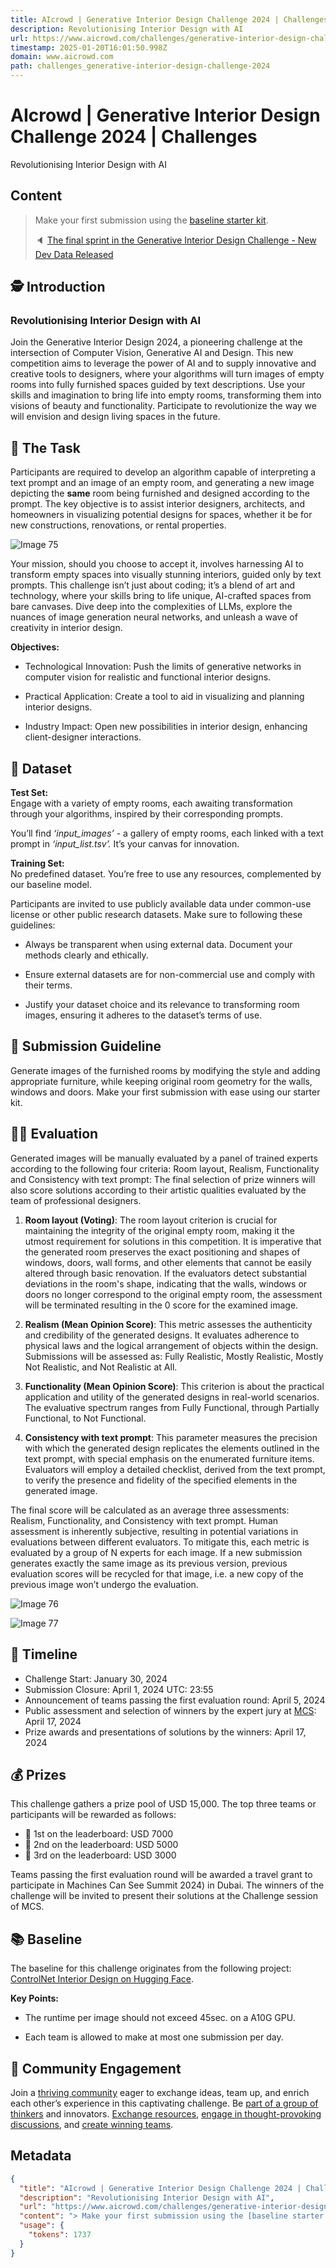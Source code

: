 ```yaml
---
title: AIcrowd | Generative Interior Design Challenge 2024 | Challenges
description: Revolutionising Interior Design with AI
url: https://www.aicrowd.com/challenges/generative-interior-design-challenge-2024
timestamp: 2025-01-20T16:01:50.998Z
domain: www.aicrowd.com
path: challenges_generative-interior-design-challenge-2024
---
```


# AIcrowd | Generative Interior Design Challenge 2024 | Challenges


Revolutionising Interior Design with AI


## Content

> Make your first submission using the [baseline starter kit](https://gitlab.aicrowd.com/aicrowd/challenges/generative-interior-design-challenge-2024/generative-interior-design-challenge-2024-starter-kit).
> 
> 🔈 [The final sprint in the Generative Interior Design Challenge - New Dev Data Released](https://discourse.aicrowd.com/t/announcement-the-final-sprint-in-the-generative-interior-design-challenge-new-dev-data-released)

🕵️ Introduction
----------------

### Revolutionising Interior Design with AI

Join the Generative Interior Design 2024, a pioneering challenge at the intersection of Computer Vision, Generative AI and Design. This new competition aims to leverage the power of AI and to supply innovative and creative tools to designers, where your algorithms will turn images of empty rooms into fully furnished spaces guided by text descriptions. Use your skills and imagination to bring life into empty rooms, transforming them into visions of beauty and functionality. Participate to revolutionize the way we will envision and design living spaces in the future.

📑 The Task
-----------

Participants are required to develop an algorithm capable of interpreting a text prompt and an image of an empty room, and generating a new image depicting the **same** room being furnished and designed according to the prompt. The key objective is to assist interior designers, architects, and homeowners in visualizing potential designs for spaces, whether it be for new constructions, renovations, or rental properties.

![Image 75](https://images.aicrowd.com/uploads/ckeditor/pictures/1253/content_vis.png)

Your mission, should you choose to accept it, involves harnessing AI to transform empty spaces into visually stunning interiors, guided only by text prompts. This challenge isn’t just about coding; it’s a blend of art and technology, where your skills bring to life unique, AI-crafted spaces from bare canvases. Dive deep into the complexities of LLMs, explore the nuances of image generation neural networks, and unleash a wave of creativity in interior design.

**Objectives:**

*   Technological Innovation: Push the limits of generative networks in computer vision for realistic and functional interior designs.
    
*   Practical Application: Create a tool to aid in visualizing and planning interior designs.
    
*   Industry Impact: Open new possibilities in interior design, enhancing client-designer interactions.
    

💾 Dataset
----------

**Test Set:**  
Engage with a variety of empty rooms, each awaiting transformation through your algorithms, inspired by their corresponding prompts.

You’ll find _‘input\_images’_ - a gallery of empty rooms, each linked with a text prompt in _‘input\_list.tsv’._ It’s your canvas for innovation.

**Training Set:**  
No predefined dataset. You’re free to use any resources, complemented by our baseline model.

Participants are invited to use publicly available data under common-use license or other public research datasets. Make sure to following these guidelines:

*   Always be transparent when using external data. Document your methods clearly and ethically.
    
*   Ensure external datasets are for non-commercial use and comply with their terms.
    
*   Justify your dataset choice and its relevance to transforming room images, ensuring it adheres to the dataset’s terms of use.
    

🚀 Submission Guideline
-----------------------

Generate images of the furnished rooms by modifying the style and adding appropriate furniture, while keeping original room geometry for the walls, windows and doors. Make your first submission with ease using our starter kit.

👨‍🎓 Evaluation
----------------

Generated images will be manually evaluated by a panel of trained experts according to the following four criteria: Room layout, Realism, Functionality and Consistency with text prompt: The final selection of prize winners will also score solutions according to their artistic qualities evaluated by the team of professional designers.

1.  **Room layout (Voting)**: The room layout criterion is crucial for maintaining the integrity of the original empty room, making it the utmost requirement for solutions in this competition. It is imperative that the generated room preserves the exact positioning and shapes of windows, doors, wall forms, and other elements that cannot be easily altered through basic renovation. If the evaluators detect substantial deviations in the room's shape, indicating that the walls, windows or doors no longer correspond to the original empty room, the assessment will be terminated resulting in the 0 score for the examined image.
    
2.  **Realism (Mean Opinion Score)**: This metric assesses the authenticity and credibility of the generated designs. It evaluates adherence to physical laws and the logical arrangement of objects within the design. Submissions will be assessed as: Fully Realistic, Mostly Realistic, Mostly Not Realistic, and Not Realistic at All.
    
3.  **Functionality (Mean Opinion Score)**: This criterion is about the practical application and utility of the generated designs in real-world scenarios. The evaluative spectrum ranges from Fully Functional, through Partially Functional, to Not Functional.
    
4.  **Consistency with text prompt**: This parameter measures the precision with which the generated design replicates the elements outlined in the text prompt, with special emphasis on the enumerated furniture items. Evaluators will employ a detailed checklist, derived from the text prompt, to verify the presence and fidelity of the specified elements in the generated image.
    

The final score will be calculated as an average three assessments: Realism, Functionality, and Consistency with text prompt. Human assessment is inherently subjective, resulting in potential variations in evaluations between different evaluators. To mitigate this, each metric is evaluated by a group of N experts for each image. If a new submission generates exactly the same image as its previous version, previous evaluation scores will be recycled for that image, i.e. a new copy of the previous image won’t undergo the evaluation.

![Image 76](https://images.aicrowd.com/uploads/ckeditor/pictures/1258/content_exampletwo.png)

![Image 77](https://images.aicrowd.com/uploads/ckeditor/pictures/1260/content_exampletwo.png)

📅 Timeline
-----------

*   Challenge Start: January 30, 2024
*   Submission Closure: April 1, 2024 UTC: 23:55
*   Announcement of teams passing the first evaluation round: April 5, 2024
*   Public assessment and selection of winners by the expert jury at [MCS](https://machinescansee.com/): April 17, 2024
*   Prize awards and presentations of solutions by the winners: April 17, 2024

💰 Prizes
---------

This challenge gathers a prize pool of USD 15,000. The top three teams or participants will be rewarded as follows:

*   🥇 1st on the leaderboard: USD 7000
*   🥈 2nd on the leaderboard: USD 5000
*   🥉 3rd on the leaderboard: USD 3000

Teams passing the first evaluation round will be awarded a travel grant to participate in Machines Can See Summit 2024) in Dubai. The winners of the challenge will be invited to present their solutions at the Challenge session of MCS.

📚 Baseline
-----------

The baseline for this challenge originates from the following project: [ControlNet Interior Design on Hugging Face](https://huggingface.co/spaces/ml6team/controlnet-interior-design).

**Key Points:**

*   The runtime per image should not exceed 45sec. on a A10G GPU.
    
*   Each team is allowed to make at most one submission per day.
    

📱 Community Engagement
-----------------------

Join a [thriving community](https://discourse.aicrowd.com/c/machines-can-design-2024-6254dd/2819) eager to exchange ideas, team up, and enrich each other’s experience in this captivating challenge. Be [part of a group of thinkers](https://discord.gg/AxVVdvz7vj) and innovators. [Exchange resources](https://discourse.aicrowd.com/c/machines-can-design-2024-6254dd/2819), [engage in thought-provoking discussions](https://discord.gg/AxVVdvz7vj), and [create winning teams](https://discourse.aicrowd.com/c/machines-can-design-2024-6254dd/2819).

## Metadata

```json
{
  "title": "AIcrowd | Generative Interior Design Challenge 2024 | Challenges",
  "description": "Revolutionising Interior Design with AI",
  "url": "https://www.aicrowd.com/challenges/generative-interior-design-challenge-2024",
  "content": "> Make your first submission using the [baseline starter kit](https://gitlab.aicrowd.com/aicrowd/challenges/generative-interior-design-challenge-2024/generative-interior-design-challenge-2024-starter-kit).\n> \n> 🔈 [The final sprint in the Generative Interior Design Challenge - New Dev Data Released](https://discourse.aicrowd.com/t/announcement-the-final-sprint-in-the-generative-interior-design-challenge-new-dev-data-released)\n\n🕵️ Introduction\n----------------\n\n### Revolutionising Interior Design with AI\n\nJoin the Generative Interior Design 2024, a pioneering challenge at the intersection of Computer Vision, Generative AI and Design. This new competition aims to leverage the power of AI and to supply innovative and creative tools to designers, where your algorithms will turn images of empty rooms into fully furnished spaces guided by text descriptions. Use your skills and imagination to bring life into empty rooms, transforming them into visions of beauty and functionality. Participate to revolutionize the way we will envision and design living spaces in the future.\n\n📑 The Task\n-----------\n\nParticipants are required to develop an algorithm capable of interpreting a text prompt and an image of an empty room, and generating a new image depicting the **same** room being furnished and designed according to the prompt. The key objective is to assist interior designers, architects, and homeowners in visualizing potential designs for spaces, whether it be for new constructions, renovations, or rental properties.\n\n![Image 75](https://images.aicrowd.com/uploads/ckeditor/pictures/1253/content_vis.png)\n\nYour mission, should you choose to accept it, involves harnessing AI to transform empty spaces into visually stunning interiors, guided only by text prompts. This challenge isn’t just about coding; it’s a blend of art and technology, where your skills bring to life unique, AI-crafted spaces from bare canvases. Dive deep into the complexities of LLMs, explore the nuances of image generation neural networks, and unleash a wave of creativity in interior design.\n\n**Objectives:**\n\n*   Technological Innovation: Push the limits of generative networks in computer vision for realistic and functional interior designs.\n    \n*   Practical Application: Create a tool to aid in visualizing and planning interior designs.\n    \n*   Industry Impact: Open new possibilities in interior design, enhancing client-designer interactions.\n    \n\n💾 Dataset\n----------\n\n**Test Set:**  \nEngage with a variety of empty rooms, each awaiting transformation through your algorithms, inspired by their corresponding prompts.\n\nYou’ll find _‘input\\_images’_ - a gallery of empty rooms, each linked with a text prompt in _‘input\\_list.tsv’._ It’s your canvas for innovation.\n\n**Training Set:**  \nNo predefined dataset. You’re free to use any resources, complemented by our baseline model.\n\nParticipants are invited to use publicly available data under common-use license or other public research datasets. Make sure to following these guidelines:\n\n*   Always be transparent when using external data. Document your methods clearly and ethically.\n    \n*   Ensure external datasets are for non-commercial use and comply with their terms.\n    \n*   Justify your dataset choice and its relevance to transforming room images, ensuring it adheres to the dataset’s terms of use.\n    \n\n🚀 Submission Guideline\n-----------------------\n\nGenerate images of the furnished rooms by modifying the style and adding appropriate furniture, while keeping original room geometry for the walls, windows and doors. Make your first submission with ease using our starter kit.\n\n👨‍🎓 Evaluation\n----------------\n\nGenerated images will be manually evaluated by a panel of trained experts according to the following four criteria: Room layout, Realism, Functionality and Consistency with text prompt: The final selection of prize winners will also score solutions according to their artistic qualities evaluated by the team of professional designers.\n\n1.  **Room layout (Voting)**: The room layout criterion is crucial for maintaining the integrity of the original empty room, making it the utmost requirement for solutions in this competition. It is imperative that the generated room preserves the exact positioning and shapes of windows, doors, wall forms, and other elements that cannot be easily altered through basic renovation. If the evaluators detect substantial deviations in the room's shape, indicating that the walls, windows or doors no longer correspond to the original empty room, the assessment will be terminated resulting in the 0 score for the examined image.\n    \n2.  **Realism (Mean Opinion Score)**: This metric assesses the authenticity and credibility of the generated designs. It evaluates adherence to physical laws and the logical arrangement of objects within the design. Submissions will be assessed as: Fully Realistic, Mostly Realistic, Mostly Not Realistic, and Not Realistic at All.\n    \n3.  **Functionality (Mean Opinion Score)**: This criterion is about the practical application and utility of the generated designs in real-world scenarios. The evaluative spectrum ranges from Fully Functional, through Partially Functional, to Not Functional.\n    \n4.  **Consistency with text prompt**: This parameter measures the precision with which the generated design replicates the elements outlined in the text prompt, with special emphasis on the enumerated furniture items. Evaluators will employ a detailed checklist, derived from the text prompt, to verify the presence and fidelity of the specified elements in the generated image.\n    \n\nThe final score will be calculated as an average three assessments: Realism, Functionality, and Consistency with text prompt. Human assessment is inherently subjective, resulting in potential variations in evaluations between different evaluators. To mitigate this, each metric is evaluated by a group of N experts for each image. If a new submission generates exactly the same image as its previous version, previous evaluation scores will be recycled for that image, i.e. a new copy of the previous image won’t undergo the evaluation.\n\n![Image 76](https://images.aicrowd.com/uploads/ckeditor/pictures/1258/content_exampletwo.png)\n\n![Image 77](https://images.aicrowd.com/uploads/ckeditor/pictures/1260/content_exampletwo.png)\n\n📅 Timeline\n-----------\n\n*   Challenge Start: January 30, 2024\n*   Submission Closure: April 1, 2024 UTC: 23:55\n*   Announcement of teams passing the first evaluation round: April 5, 2024\n*   Public assessment and selection of winners by the expert jury at [MCS](https://machinescansee.com/): April 17, 2024\n*   Prize awards and presentations of solutions by the winners: April 17, 2024\n\n💰 Prizes\n---------\n\nThis challenge gathers a prize pool of USD 15,000. The top three teams or participants will be rewarded as follows:\n\n*   🥇 1st on the leaderboard: USD 7000\n*   🥈 2nd on the leaderboard: USD 5000\n*   🥉 3rd on the leaderboard: USD 3000\n\nTeams passing the first evaluation round will be awarded a travel grant to participate in Machines Can See Summit 2024) in Dubai. The winners of the challenge will be invited to present their solutions at the Challenge session of MCS.\n\n📚 Baseline\n-----------\n\nThe baseline for this challenge originates from the following project: [ControlNet Interior Design on Hugging Face](https://huggingface.co/spaces/ml6team/controlnet-interior-design).\n\n**Key Points:**\n\n*   The runtime per image should not exceed 45sec. on a A10G GPU.\n    \n*   Each team is allowed to make at most one submission per day.\n    \n\n📱 Community Engagement\n-----------------------\n\nJoin a [thriving community](https://discourse.aicrowd.com/c/machines-can-design-2024-6254dd/2819) eager to exchange ideas, team up, and enrich each other’s experience in this captivating challenge. Be [part of a group of thinkers](https://discord.gg/AxVVdvz7vj) and innovators. [Exchange resources](https://discourse.aicrowd.com/c/machines-can-design-2024-6254dd/2819), [engage in thought-provoking discussions](https://discord.gg/AxVVdvz7vj), and [create winning teams](https://discourse.aicrowd.com/c/machines-can-design-2024-6254dd/2819).",
  "usage": {
    "tokens": 1737
  }
}
```

